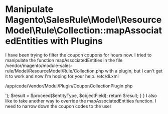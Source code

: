 
# Manipulate Magento\SalesRule\Model\ResourceModel\Rule\Collection::mapAssociatedEntities with Plugins

I have been trying to filter the coupon coupons for hours now.
I tried to manipulate the function mapAssociatedEntities in the file /vendor/magento/module-sales-rule/Model/ResourceModel/Rule/Collection.php with a plugin, but I can't get it to work and now I'm hoping for your help.
/etc/di.xml
<config xmlns:xsi="http://www.w3.org/2001/XMLSchema-instance" xsi:noNamespaceSchemaLocation="urn:magento:framework:Module/etc/module.xsd">
   <type name="Magento\SalesRule\Model\ResourceModel\Rule\Collection">
       <plugin name="coupon_restricted_plugin" type="Vendor\Modul\Plugin\CouponCollectionPlugin" sortOrder="1"/>
   </type>
</config>

/app/code/Vendor/Modul/Plugin/CouponCollectionPlugin.php
<?php
namespace Vendor\Modul\Plugin;

class CouponCollectionPlugin
{

    public function aroundMapAssociatedEntities(
        \Magento\SalesRule\Model\ResourceModel\Rule\Collection $subject,
        \Closure $proceed,
        $entityType,
        $objectField
    ){

        var_dump('Here: ' . __METHOD__.__FUNCTION__'<br>');
 
        $result = $proceed($entityType, $objectField);

        return $result;
    }
}

I also like to take another way to override the mapAssociatedEntities function.
I need to narrow down the coupon codes to the user

        